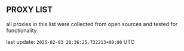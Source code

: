 ## PROXY LIST

all proxies in this list were collected from open sources and tested for functionality

last update: `2025-02-03 20:36:25.732213+00:00` UTC